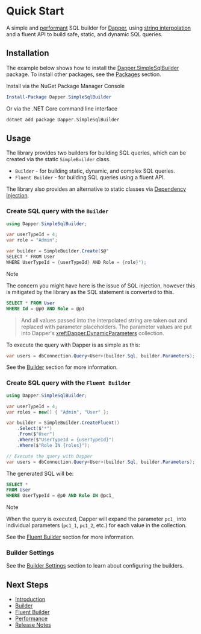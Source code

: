 # Quick Start

A simple and [performant](docs/miscellaneous/performance.md) SQL builder for [Dapper](https://github.com/DapperLib/Dapper), using [string interpolation](https://learn.microsoft.com/en-us/dotnet/csharp/language-reference/tokens/interpolated) and a fluent API to build safe, static, and dynamic SQL queries.

## Installation

The example below shows how to install the [Dapper.SimpleSqlBuilder](https://www.nuget.org/packages/Dapper.SimpleSqlBuilder) package. To install other packages, see the [Packages](docs/introduction.md#packages) section.

Install via the NuGet Package Manager Console

```powershell
Install-Package Dapper.SimpleSqlBuilder
```

Or via the .NET Core command line interface

```bash
dotnet add package Dapper.SimpleSqlBuilder
```

## Usage

The library provides two builders for building SQL queries, which can be created via the static `SimpleBuilder` class.

- `Builder` - for building static, dynamic, and complex SQL queries.
- `Fluent Builder` - for building SQL queries using a fluent API.

 The library also provides an alternative to static classes via [Dependency Injection](docs/configuration/dependency-injection.md).

### Create SQL query with the `Builder`

```csharp
using Dapper.SimpleSqlBuilder;

var userTypeId = 4;
var role = "Admin";

var builder = SimpleBuilder.Create($@"
SELECT * FROM User
WHERE UserTypeId = {userTypeId} AND Role = {role}");
```

> [!NOTE]
> The concern you might have here is the issue of SQL injection, however this is mitigated by the library as the SQL statement is converted to this.

```sql
SELECT * FROM User
WHERE Id = @p0 AND Role = @p1
```

> And all values passed into the interpolated string are taken out and replaced with parameter placeholders. The parameter values are put into Dapper's <xref:Dapper.DynamicParameters> collection.

To execute the query with Dapper is as simple as this:

```csharp
var users = dbConnection.Query<User>(builder.Sql, builder.Parameters);
```

See the [Builder](docs/builders/builder.md) section for more information.

### Create SQL query with the `Fluent Builder`

```csharp
using Dapper.SimpleSqlBuilder;

var userTypeId = 4;
var roles = new[] { "Admin", "User" };

var builder = SimpleBuilder.CreateFluent()
    .Select($"*")
    .From($"User")
    .Where($"UserTypeId = {userTypeId}")
    .Where($"Role IN {roles}");

// Execute the query with Dapper
var users = dbConnection.Query<User>(builder.Sql, builder.Parameters);
```

The generated SQL will be:

```sql
SELECT *
FROM User
WHERE UserTypeId = @p0 AND Role IN @pc1_
```

> [!NOTE]
> When the query is executed, Dapper will expand the parameter `pc1_` into individual parameters (`pc1_1`, `pc1_2`, etc.) for each value in the collection.

See the [Fluent Builder](docs/builders/fluent-builder/fluent-builder.md) section for more information.

### Builder Settings

See the [Builder Settings](docs/configuration/builder-settings.md) section to learn about configuring the builders.

## Next Steps

- [Introduction](docs/introduction.md)
- [Builder](docs/builders/builder.md)
- [Fluent Builder](docs/builders/fluent-builder/fluent-builder.md)
- [Performance](docs/miscellaneous/performance.md)
- [Release Notes](docs/miscellaneous/release-notes.md)
